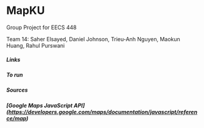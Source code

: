 # MapKU
Group Project for EECS 448 

<h>Team 14: Saher Elsayed, Daniel Johnson, Trieu-Anh Nguyen, Maokun Huang, Rahul Purswani<h>
<br>
<h5>Links<h5>
<h5>To run<h5>
<h5>Sources<h5>

[Google Maps JavaScript API]
(https://developers.google.com/maps/documentation/javascript/reference/map)
